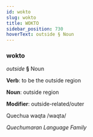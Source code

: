 ```yaml
---
id: wokto
slug: wokto
title: WOKTO
sidebar_position: 730
hoverText: outside § Noun
---
```


### wokto

*outside* **§** Noun

**Verb**: to be the outside region

**Noun**: outside region

**Modifier**: outside-related/outer

Quechua waqta /waqta/

*Quechumaran Language Family*